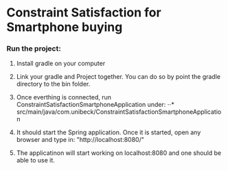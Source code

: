 # Constraint Satisfaction for Smartphone buying

### Run the project:
1. Install gradle on your computer

2. Link your gradle and Project together. You can do so by point the gradle directory to the bin folder. 

3. Once everthing is connected, run ConstraintSatisfactionSmartphoneApplication under:
   ⋅⋅* src/main/java/com.unibeck/ConstraintSatisfactionSmartphoneApplication 

4. It should start the Spring application. Once it is started, open any browser and type in: "http://localhost:8080/"

5. The applicatinon will start working on localhost:8080 and one should be able to use it. 

